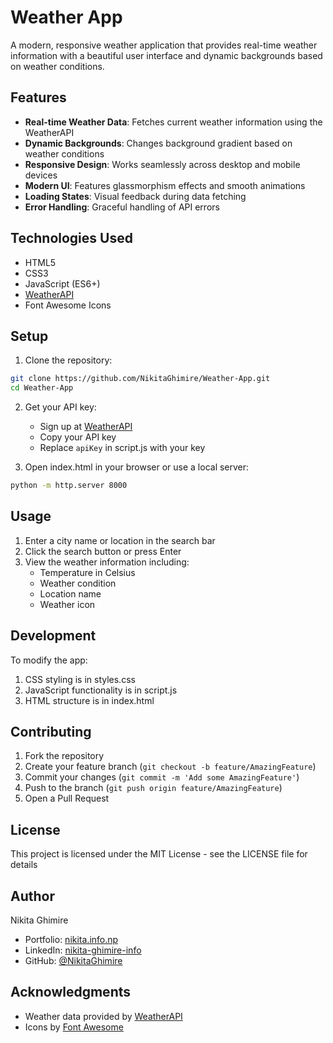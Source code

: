 # Weather App

A modern, responsive weather application that provides real-time weather information with a beautiful user interface and dynamic backgrounds based on weather conditions.

## Features

- **Real-time Weather Data**: Fetches current weather information using the WeatherAPI
- **Dynamic Backgrounds**: Changes background gradient based on weather conditions
- **Responsive Design**: Works seamlessly across desktop and mobile devices
- **Modern UI**: Features glassmorphism effects and smooth animations
- **Loading States**: Visual feedback during data fetching
- **Error Handling**: Graceful handling of API errors

## Technologies Used

- HTML5
- CSS3
- JavaScript (ES6+)
- [WeatherAPI](https://www.weatherapi.com/)
- Font Awesome Icons

## Setup

1. Clone the repository:
````bash
git clone https://github.com/NikitaGhimire/Weather-App.git
cd Weather-App
````

2. Get your API key:
   - Sign up at [WeatherAPI](https://www.weatherapi.com/)
   - Copy your API key
   - Replace `apiKey` in script.js with your key

3. Open index.html in your browser or use a local server:
````bash
python -m http.server 8000
````

## Usage

1. Enter a city name or location in the search bar
2. Click the search button or press Enter
3. View the weather information including:
   - Temperature in Celsius
   - Weather condition
   - Location name
   - Weather icon

## Development

To modify the app:

1. CSS styling is in styles.css
2. JavaScript functionality is in script.js
3. HTML structure is in index.html

## Contributing

1. Fork the repository
2. Create your feature branch (`git checkout -b feature/AmazingFeature`)
3. Commit your changes (`git commit -m 'Add some AmazingFeature'`)
4. Push to the branch (`git push origin feature/AmazingFeature`)
5. Open a Pull Request

## License

This project is licensed under the MIT License - see the LICENSE file for details

## Author

Nikita Ghimire
- Portfolio: [nikita.info.np](https://nikita.info.np)
- LinkedIn: [nikita-ghimire-info](https://linkedin.com/in/nikita-ghimire-info)
- GitHub: [@NikitaGhimire](https://github.com/NikitaGhimire)

## Acknowledgments

- Weather data provided by [WeatherAPI](https://www.weatherapi.com/)
- Icons by [Font Awesome](https://fontawesome.com/)

